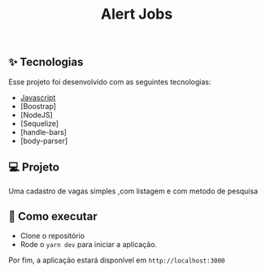 <h1 align="center">Alert Jobs</h1>



<br>

## ✨ Tecnologias

Esse projeto foi desenvolvido com as seguintes tecnologias:

- [Javascript]()
- [Boostrap]
- [NodeJS]
- [Sequelize]
- [handle-bars]
- [body-parser]

## 💻 Projeto

Uma cadastro de vagas simples ,com listagem e com metodo de pesquisa
## 🚀 Como executar

- Clone o repositório
- Rode o `yarn dev` para iniciar a aplicação.

Por fim, a aplicação estará disponível em `http://localhost:3000`

